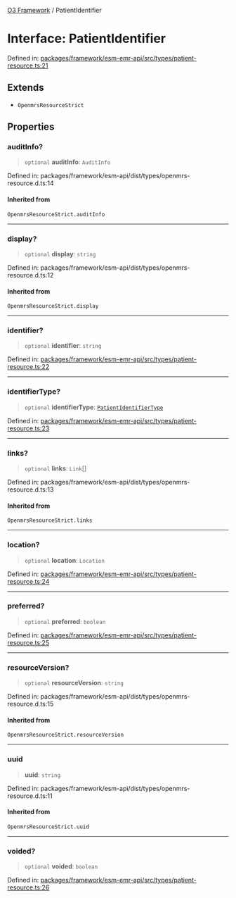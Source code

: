 [O3 Framework](../API.md) / PatientIdentifier

# Interface: PatientIdentifier

Defined in: [packages/framework/esm-emr-api/src/types/patient-resource.ts:21](https://github.com/openmrs/openmrs-esm-core/blob/85cde3ce59cd3d29230c98040a3f53525e808725/packages/framework/esm-emr-api/src/types/patient-resource.ts#L21)

## Extends

- `OpenmrsResourceStrict`

## Properties

### auditInfo?

> `optional` **auditInfo**: `AuditInfo`

Defined in: packages/framework/esm-api/dist/types/openmrs-resource.d.ts:14

#### Inherited from

`OpenmrsResourceStrict.auditInfo`

***

### display?

> `optional` **display**: `string`

Defined in: packages/framework/esm-api/dist/types/openmrs-resource.d.ts:12

#### Inherited from

`OpenmrsResourceStrict.display`

***

### identifier?

> `optional` **identifier**: `string`

Defined in: [packages/framework/esm-emr-api/src/types/patient-resource.ts:22](https://github.com/openmrs/openmrs-esm-core/blob/85cde3ce59cd3d29230c98040a3f53525e808725/packages/framework/esm-emr-api/src/types/patient-resource.ts#L22)

***

### identifierType?

> `optional` **identifierType**: [`PatientIdentifierType`](PatientIdentifierType.md)

Defined in: [packages/framework/esm-emr-api/src/types/patient-resource.ts:23](https://github.com/openmrs/openmrs-esm-core/blob/85cde3ce59cd3d29230c98040a3f53525e808725/packages/framework/esm-emr-api/src/types/patient-resource.ts#L23)

***

### links?

> `optional` **links**: `Link`[]

Defined in: packages/framework/esm-api/dist/types/openmrs-resource.d.ts:13

#### Inherited from

`OpenmrsResourceStrict.links`

***

### location?

> `optional` **location**: `Location`

Defined in: [packages/framework/esm-emr-api/src/types/patient-resource.ts:24](https://github.com/openmrs/openmrs-esm-core/blob/85cde3ce59cd3d29230c98040a3f53525e808725/packages/framework/esm-emr-api/src/types/patient-resource.ts#L24)

***

### preferred?

> `optional` **preferred**: `boolean`

Defined in: [packages/framework/esm-emr-api/src/types/patient-resource.ts:25](https://github.com/openmrs/openmrs-esm-core/blob/85cde3ce59cd3d29230c98040a3f53525e808725/packages/framework/esm-emr-api/src/types/patient-resource.ts#L25)

***

### resourceVersion?

> `optional` **resourceVersion**: `string`

Defined in: packages/framework/esm-api/dist/types/openmrs-resource.d.ts:15

#### Inherited from

`OpenmrsResourceStrict.resourceVersion`

***

### uuid

> **uuid**: `string`

Defined in: packages/framework/esm-api/dist/types/openmrs-resource.d.ts:11

#### Inherited from

`OpenmrsResourceStrict.uuid`

***

### voided?

> `optional` **voided**: `boolean`

Defined in: [packages/framework/esm-emr-api/src/types/patient-resource.ts:26](https://github.com/openmrs/openmrs-esm-core/blob/85cde3ce59cd3d29230c98040a3f53525e808725/packages/framework/esm-emr-api/src/types/patient-resource.ts#L26)
